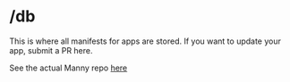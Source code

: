 # /db

This is where all manifests for apps are stored. If you want to update your app, submit a PR here. 

See the actual Manny repo [here](https://github.com/Milo12349/manny)